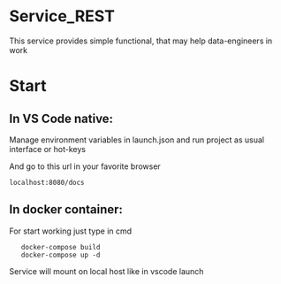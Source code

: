 # Service_REST

This service provides simple functional, that may help data-engineers in work

# Start

## In VS Code native:

Manage environment variables in launch.json and run project as usual interface or hot-keys

And go to this url in your favorite browser 

    localhost:8080/docs

## In docker container:

For start working just type in cmd

       docker-compose build
       docker-compose up -d
      
Service will mount on local host like in vscode launch
